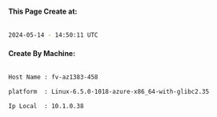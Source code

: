 
   
#### This Page Create at:

```bash

2024-05-14 - 14:50:11 UTC

```

#### Create By Machine:

```bash

Host Name : fv-az1383-458

platform  : Linux-6.5.0-1018-azure-x86_64-with-glibc2.35

Ip Local  : 10.1.0.38

```

